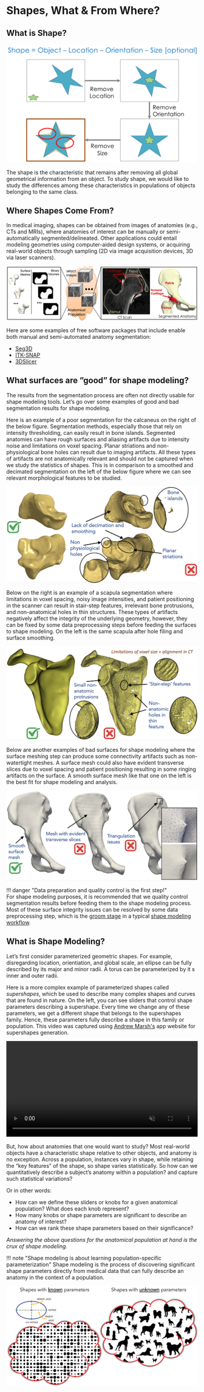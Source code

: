 # Shapes, What & From Where?

## What is Shape?

![What is Shape?](../img/getting-started/shape.png)

The shape is the characteristic that remains after removing all global geometrical information from an object. To study shape, we would like to study the differences among these characteristics in populations of objects belonging to the same class.

## Where Shapes Come From? 

In medical imaging, shapes can be obtained from images of anatomies (e.g., CTs and MRIs), where anatomies of interest can be manually or semi-automatically segmented/delineated. Other applications could entail modeling geometries using computer-aided design systems, or acquiring real-world objects through sampling (2D via image acquisition devices, 3D via laser scanners).

![Where Shapes Come From?](../img/getting-started/shape-where.png)

Here are some examples of free software packages that include enable both manual and semi-automated anatomy segmentation:

- [Seg3D](https://www.sci.utah.edu/software/seg3d.html)
- [ITK-SNAP](http://www.itksnap.org)
- [3DSlicer](https://www.slicer.org)

## What surfaces are ”good” for shape modeling?

The results from the segmentation process are often not directly usable for shape modeling tools. Let’s go over some examples of good and bad segmentation results for shape modeling.

Here is an example of a poor segmentation for the calcaneus on the right of the below figure. Segmentation methods, especially those that rely on intensity thresholding, can easily result in bone islands. Segmented anatomies can have rough surfaces and aliasing artifacts due to intensity noise and limitations on voxel spacing. Planar striations and non-physiological bone holes can result due to imaging artifacts. All these types of artifacts are not anatomically relevant and should not be captured when we study the statistics of shapes. This is in comparison to a smoothed and decimated segmentation on the left of the below figure where we can see relevant morphological features to be studied.

![Ankle - good and bad surfaces](../img/getting-started/ankle-good-bad.png)


Below on the right is an example of a scapula segmentation where limitations in voxel spacing, noisy image intensities, and patient positioning in the scanner can result in stair-step features, irrelevant bone protrusions, and non-anatomical holes in thin structures. These types of artifacts negatively affect the integrity of the underlying geometry, however, they can be fixed by some data preprocessing steps before feeding the surfaces to shape modeling. On the left is the same scapula after hole filing and surface smoothing.

![Scapula - good and bad surfaces](../img/getting-started/scapula-good-bad.png)


Below are another examples of bad surfaces for shape modeling where the surface meshing step can  produce some connectivity artifacts such as non-watertight meshes. A surface mesh could also have evident transverse slices due to voxel spacing and patient positioning resulting in some ringing artifacts on the surface. A smooth surface mesh like that one on the left is the best fit for shape modeling and analysis.

![Hip - good and bad surfaces](../img/getting-started/hip-good-bad.png)


!!! danger "Data preparation and quality control is the first step!"    
    For shape modeling purposes, it is recommended that we quality control segmentation results before feeding them to the shape modeling process. Most of these surface integrity issues can be resolved by some data preprocessing step, which is the [groom stage](../workflow/groom.md) in a typical [shape modeling workflow](../getting-started/workflow.md). 


## What is Shape Modeling?


Let’s first consider parameterized geometric shapes. For example, disregarding location, orientiation, and global scale, an ellipse can be fully described by its major and minor radii. A torus can be parameterized by it s inner and outer radii.


Here is a more complex example of parameterized shapes called *supershapes*, which be used to describe many complex shapes and curves that are found in nature. On the left, you can see sliders that control shape parameters describing a supershape. Every time we change any of these parameters, we get a different shape that belongs to the supershapes family. Hence, these parameters fully describe a shape in this family or population. This video was captured using [Andrew Marsh's](http://andrewmarsh.com/apps/releases/supershapes.html) app website for supershapes generation.

<p><video src="https://sci.utah.edu/~shapeworks/doc-resources/mp4s/supershapes-gen.mp4" autoplay muted loop controls style="width:100%"></p>

But, how about anatomies that one would want to study? Most real-world objects have a characteristic shape relative to other objects, and anatomy is no exception. Across a population, instances vary in shape, while retaining the “key features” of the shape, so shape varies statistically. So how can we quantitatively describe a subject’s anatomy within a population? and capture such statistical variations? 
    
Or in other words: 
- How can we define these sliders or knobs for a given anatomical population? What does each knob represent?
- How many knobs or shape parameters are significant to describe an anatomy of interest?
- How can we rank these shape parameters based on their significance?

*Answering the above questions for the anatomical population at hand is the crux of shape modeling.* 

!!! note "Shape modeling is about learning population-specific parameterization"
    Shape modeling is the process of discovering significant shape parameters directly from medical data that can fully describe an anatomy in the context of a population.
    
![Shape Modeling](../img/getting-started/shape-modeling.png)

